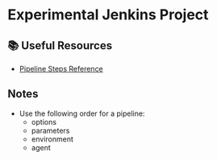 # Experimental Jenkins Project

## 📚 Useful Resources
- [Pipeline Steps Reference](https://www.jenkins.io/doc/pipeline/steps/)



## Notes
- Use the following order for a pipeline:
  - options
  - parameters
  - environment
  - agent
  

